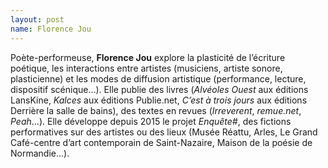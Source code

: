 ```yaml
---
layout: post
name: Florence Jou
---
```

Poète-performeuse, **Florence Jou** explore la plasticité de l’écriture poétique, les interactions entre artistes (musiciens, artiste sonore, plasticienne) et les modes de diffusion artistique (performance, lecture, dispositif scénique…). Elle publie des livres (*Alvéoles Ouest* aux éditions LansKine, *Kalces* aux éditions Publie.net, *C’est à trois jours* aux éditions Derrière la salle de bains), des textes en revues (*Irreverent*, *remue.net*, *Peah*…). Elle développe depuis 2015 le projet *Enquête#*, des fictions performatives sur des artistes ou des lieux (Musée Réattu, Arles, Le Grand Café-centre d’art contemporain de Saint-Nazaire, Maison de la poésie de Normandie…).
